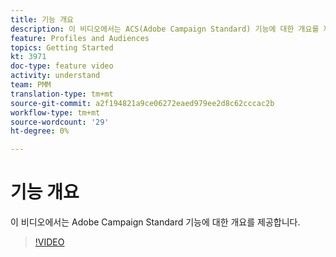 ```yaml
---
title: 기능 개요
description: 이 비디오에서는 ACS(Adobe Campaign Standard) 기능에 대한 개요를 제공합니다.
feature: Profiles and Audiences
topics: Getting Started
kt: 3971
doc-type: feature video
activity: understand
team: PMM
translation-type: tm+mt
source-git-commit: a2f194821a9ce06272eaed979ee2d8c62cccac2b
workflow-type: tm+mt
source-wordcount: '29'
ht-degree: 0%

---
```



# 기능 개요

이 비디오에서는 Adobe Campaign Standard 기능에 대한 개요를 제공합니다.

>[!VIDEO](https://video.tv.adobe.com/v/29430?quality=12)
